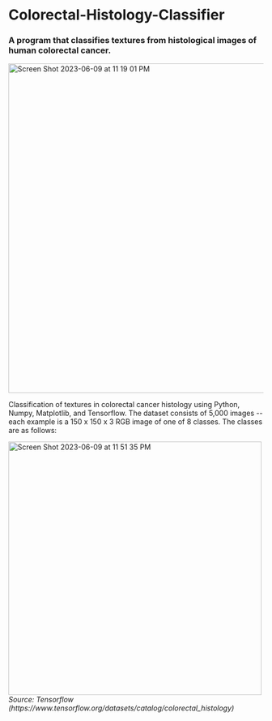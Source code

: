 # Colorectal-Histology-Classifier
### A program that classifies textures from histological images of human colorectal cancer.

<img width="650" alt="Screen Shot 2023-06-09 at 11 19 01 PM" src="https://github.com/sebastianwhyte/Colorectal-Histology-Classifier/assets/62267311/ab69e6bd-d0ac-4d02-bb9b-1c7ce9189c59">

Classification of textures in colorectal cancer histology using Python, Numpy, Matplotlib, and Tensorflow. The dataset consists of 5,000 images -- each example is a 150 x 150 x 3 RGB image of one of 8 classes. The classes are as follows:

<img width="500" alt="Screen Shot 2023-06-09 at 11 51 35 PM" src="https://github.com/sebastianwhyte/Colorectal-Histology-Classifier/assets/62267311/0ad476d6-2d52-4baf-b684-3796d1cf5d8e">
<br />
<i>Source: Tensorflow (https://www.tensorflow.org/datasets/catalog/colorectal_histology)</>


